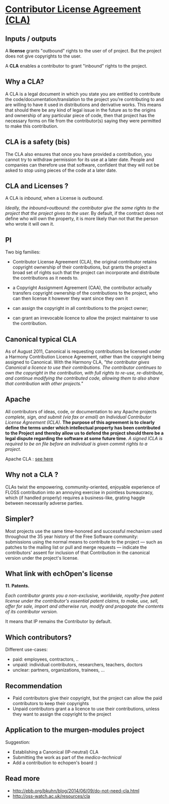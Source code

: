 # [Contributor License Agreement (CLA)](http://kelu124.github.io/echomods/CLA.html)

## Inputs / outputs

A __license__ grants "outbound" rights to the user of of project. But the project does not give copyrights to the user.

A __CLA__ enables a contributor to grant "inbound" rights to the project.

## Why a CLA?

A CLA is a legal document in which you state you are entitled to contribute the code/documentation/translation to the project you’re contributing to and are willing to have it used in distributions and derivative works. This means that should there be any kind of legal issue in the future as to the origins and ownership of any particular piece of code, then that project has the necessary forms on file from the contributor(s) saying they were permitted to make this contribution.

## CLA is a safety (bis)

The CLA also ensures that once you have provided a contribution, you cannot try to withdraw permission for its use at a later date. People and companies can therefore use that software, confident that they will not be asked to stop using pieces of the code at a later date.

## CLA and Licenses ?

A CLA is _inbound_, when a License is _outbound_.

_Ideally, the inbound=outbound: the contributor give the same rights to the project that the project gives to the user._ By default, if the contract does not define who will own the property, it is more likely than not that the person who wrote it will own it. 

## PI

Two big families: 

* Contributor License Agreement (CLA), the original contributor retains copyright ownership of their contributions, but grants the project a broad set of rights such that the project can incorporate and distribute the contributions as it needs to. 
* a Copyright Assignment Agreement (CAA), the contributor actually transfers copyright ownership of the contributions to the project, who can then license it however they want since they own it

* can assign the copyright in all contributions to the project owner; 
* can grant an irrevocable licence to allow the project maintainer to use the contribution. 

## Canonical typical CLA

As of August 2011, Canonical is requesting contributions be licensed under a Harmony Contribution Licence Agreement, rather than the copyright being assigned to Canonical. With the Harmony CLA, _"the contributor gives Canonical a licence to use their contributions. The contributor continues to own the copyright in the contribution, with full rights to re-use, re-distribute, and continue modifying the contributed code, allowing them to also share that contribution with other projects."_

## Apache

All contributors of ideas, code, or documentation to any Apache projects _complete, sign, and submit (via fax or email) an Individual Contributor License Agreement (ICLA)_. __The purpose of this agreement is to clearly define the terms under which intellectual property has been contributed to the Project and thereby allow us to defend the project should there be a legal dispute regarding the software at some future time__. _A signed ICLA is required to be on file before an individual is given commit rights to a project_.

Apache CLA : [see here](https://www.apache.org/licenses/icla.txt)

## Why not a CLA ?

CLAs twist the empowering, community-oriented, enjoyable experience of FLOSS contribution into an annoying exercise in pointless bureaucracy, which (if handled properly) requires a business-like, grating haggle between necessarily adverse parties.

## Simpler?

Most projects use the same time-honored and successful mechanism used throughout the 35 year history of the Free Software community:  submissions using the normal means to contribute to the project — such as patches to the mailing list or pull and merge requests — indicate the contributors' assent for inclusion of that Contribution in the canonical version under the project's license.

## What link with echOpen's license

__11. Patents.__

_Each contributor grants you a non-exclusive, worldwide, royalty-free patent license under the contributor's essential patent claims, to make, use, sell, offer for sale, import and otherwise run, modify and propagate the contents of its contributor version._

It means that IP remains the Contributor by default.

## Which contributors?

Different use-cases:

* paid: employees, contractors, ..
* unpaid: individual contributors, researchers, teachers, doctors
* unclear: partners, organizations, trainees, ... 

## Recommendation

* Paid contributors give their copyright, but the project can allow the paid contributors to keep their copyrights
* Unpaid contributors grant a a licence to use their contributions, unless they want to assign the copyright to the project 

## Application to the murgen-modules project

Suggestion:

* Establishing a Canonical (IP-neutral) CLA
* Submitting the work as part of the _medico-technical_ 
* Add a contribution to echopen's board :)

## Read more

* http://ebb.org/bkuhn/blog/2014/06/09/do-not-need-cla.html
* http://oss-watch.ac.uk/resources/cla




